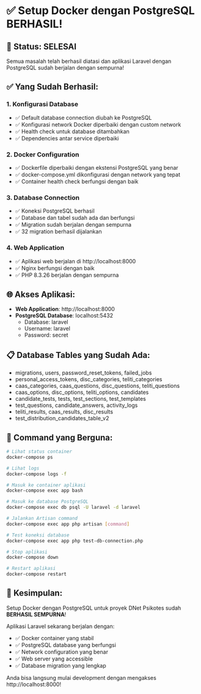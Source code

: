 # ✅ Setup Docker dengan PostgreSQL BERHASIL!

## 🎉 Status: SELESAI

Semua masalah telah berhasil diatasi dan aplikasi Laravel dengan PostgreSQL sudah berjalan dengan sempurna!

## ✅ Yang Sudah Berhasil:

### 1. **Konfigurasi Database**
- ✅ Default database connection diubah ke PostgreSQL
- ✅ Konfigurasi network Docker diperbaiki dengan custom network
- ✅ Health check untuk database ditambahkan
- ✅ Dependencies antar service diperbaiki

### 2. **Docker Configuration**
- ✅ Dockerfile diperbaiki dengan ekstensi PostgreSQL yang benar
- ✅ docker-compose.yml dikonfigurasi dengan network yang tepat
- ✅ Container health check berfungsi dengan baik

### 3. **Database Connection**
- ✅ Koneksi PostgreSQL berhasil
- ✅ Database dan tabel sudah ada dan berfungsi
- ✅ Migration sudah berjalan dengan sempurna
- ✅ 32 migration berhasil dijalankan

### 4. **Web Application**
- ✅ Aplikasi web berjalan di http://localhost:8000
- ✅ Nginx berfungsi dengan baik
- ✅ PHP 8.3.26 berjalan dengan sempurna

## 🌐 Akses Aplikasi:

- **Web Application**: http://localhost:8000
- **PostgreSQL Database**: localhost:5432
  - Database: laravel
  - Username: laravel
  - Password: secret

## 📋 Database Tables yang Sudah Ada:
- migrations, users, password_reset_tokens, failed_jobs
- personal_access_tokens, disc_categories, teliti_categories
- caas_categories, caas_questions, disc_questions, teliti_questions
- caas_options, disc_options, teliti_options, candidates
- candidate_tests, tests, test_sections, test_templates
- test_questions, candidate_answers, activity_logs
- teliti_results, caas_results, disc_results
- test_distribution_candidates_table_v2

## 🚀 Command yang Berguna:

```bash
# Lihat status container
docker-compose ps

# Lihat logs
docker-compose logs -f

# Masuk ke container aplikasi
docker-compose exec app bash

# Masuk ke database PostgreSQL
docker-compose exec db psql -U laravel -d laravel

# Jalankan Artisan command
docker-compose exec app php artisan [command]

# Test koneksi database
docker-compose exec app php test-db-connection.php

# Stop aplikasi
docker-compose down

# Restart aplikasi
docker-compose restart
```

## 🎯 Kesimpulan:

Setup Docker dengan PostgreSQL untuk proyek DNet Psikotes sudah **BERHASIL SEMPURNA**! 

Aplikasi Laravel sekarang berjalan dengan:
- ✅ Docker container yang stabil
- ✅ PostgreSQL database yang berfungsi
- ✅ Network configuration yang benar
- ✅ Web server yang accessible
- ✅ Database migration yang lengkap

Anda bisa langsung mulai development dengan mengakses http://localhost:8000!

















